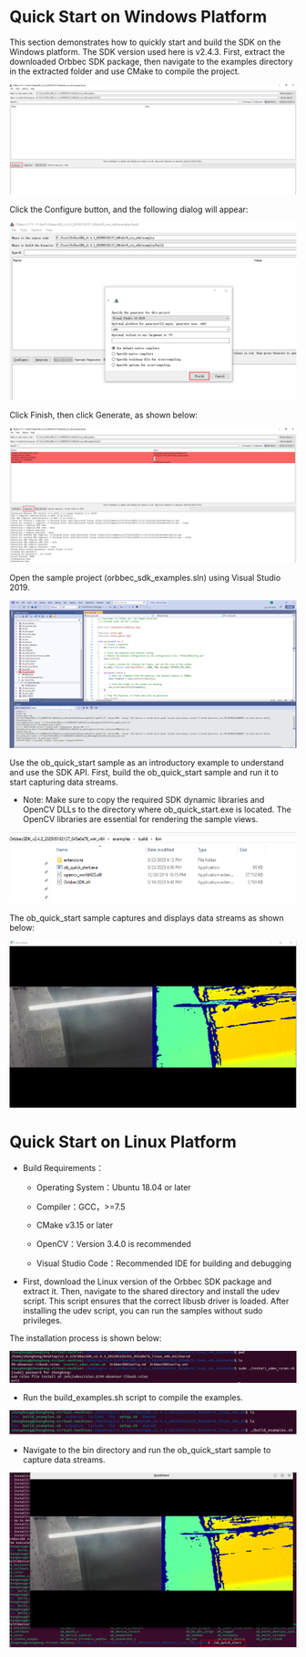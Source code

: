 
# Quick Start on Windows Platform

This section demonstrates how to quickly start and build the SDK on the Windows platform. The SDK version used here is v2.4.3. First, extract the downloaded Orbbec SDK package, then navigate to the examples directory in the extracted folder and use CMake to compile the project.

![image.png](../Images/CMake_Compile_1.png)

Click the Configure button, and the following dialog will appear:

![image.png](../Images/CMake_Compile_2.png)

Click Finish, then click Generate, as shown below:

![image.png](../Images/CMake_Compile_3.png)

Open the sample project (orbbec_sdk_examples.sln) using Visual Studio 2019.

![image.png](../Images/CMake_Compile_4.png)

Use the ob_quick_start sample as an introductory example to understand and use the SDK API. First, build the ob_quick_start sample and run it to start capturing data streams.

- Note:
 Make sure to copy the required SDK dynamic libraries and OpenCV DLLs to the directory where ob_quick_start.exe is located. The OpenCV libraries are essential for rendering the sample views.

![image.png](../Images/CMake_Compile_5.png)

The ob_quick_start sample captures and displays data streams as shown below:

![image.png](../Images/Quick_Start_Sample.png)

# Quick Start on Linux Platform

*   Build Requirements：
    
    * Operating System：Ubuntu 18.04 or later
        
    * Compiler：GCC，>=7.5
        
    * CMake v3.15 or later
        
    * OpenCV：Version 3.4.0 is recommended
        
    * Visual Studio Code：Recommended IDE for building and debugging
        

- First, download the Linux version of the Orbbec SDK package and extract it.
Then, navigate to the shared directory and install the udev script.
This script ensures that the correct libusb driver is loaded. 
After installing the udev script, you can run the samples without sudo privileges.

The installation process is shown below:
    

![image.png](../Images/Linux_Compile_1.png)

- Run the build_examples.sh script to compile the examples.
    

![image.png](../Images/Linux_Compile_2.png)

- Navigate to the bin directory and run the ob_quick_start sample to capture data streams.
    

![image.png](../Images/Linux_Quick_Start.png)
